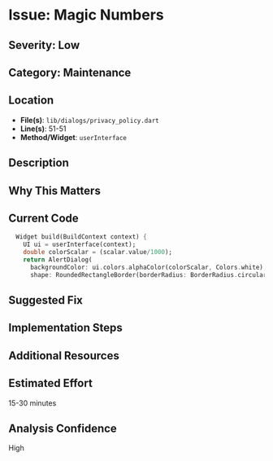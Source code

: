 # Issue: Magic Numbers

## Severity: Low

## Category: Maintenance

## Location
- **File(s)**: `lib/dialogs/privacy_policy.dart`
- **Line(s)**: 51-51
- **Method/Widget**: `userInterface`

## Description


## Why This Matters


## Current Code
```dart
  Widget build(BuildContext context) {
    UI ui = userInterface(context);
    double colorScalar = (scalar.value/1000);
    return AlertDialog(
      backgroundColor: ui.colors.alphaColor(colorScalar, Colors.white),
      shape: RoundedRectangleBorder(borderRadius: BorderRadius.circular(20)),
```

## Suggested Fix


## Implementation Steps


## Additional Resources


## Estimated Effort
15-30 minutes

## Analysis Confidence
High
